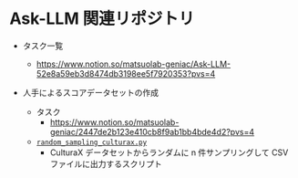 # Ask-LLM 関連リポジトリ

- タスク一覧
  - https://www.notion.so/matsuolab-geniac/Ask-LLM-52e8a59eb3d8474db3198ee5f7920353?pvs=4

- 人手によるスコアデータセットの作成
  - タスク
    - https://www.notion.so/matsuolab-geniac/2447de2b123e410cb8f9ab1bb4bde4d2?pvs=4
  - [`random_sampling_culturax.py`](random_sampling_culturax.py)
    - CulturaX データセットからランダムに n 件サンプリングして CSV ファイルに出力するスクリプト

